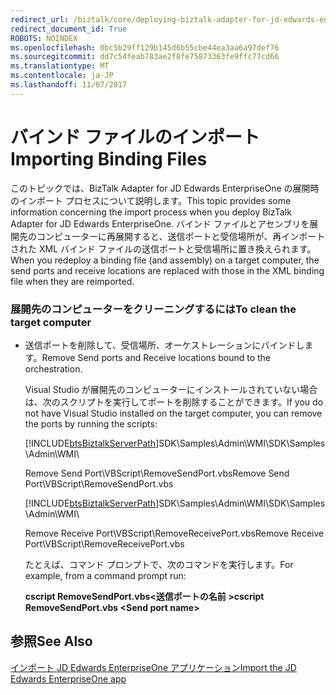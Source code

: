 ```yaml
---
redirect_url: /biztalk/core/deploying-biztalk-adapter-for-jd-edwards-enterpriseone/
redirect_document_id: True
ROBOTS: NOINDEX
ms.openlocfilehash: 0bc5b29ff129b145d6b55cbe44ea3aa6a97def76
ms.sourcegitcommit: dd7c54feab783ae2f8fe75873363fe9ffc77cd66
ms.translationtype: MT
ms.contentlocale: ja-JP
ms.lasthandoff: 11/07/2017
---
```

# <a name="importing-binding-files"></a><span data-ttu-id="676cd-101">バインド ファイルのインポート</span><span class="sxs-lookup"><span data-stu-id="676cd-101">Importing Binding Files</span></span>
<span data-ttu-id="676cd-102">このトピックでは、BizTalk Adapter for JD Edwards EnterpriseOne の展開時のインポート プロセスについて説明します。</span><span class="sxs-lookup"><span data-stu-id="676cd-102">This topic provides some information concerning the import process when you deploy BizTalk Adapter for JD Edwards EnterpriseOne.</span></span> <span data-ttu-id="676cd-103">バインド ファイルとアセンブリを展開先のコンピューターに再展開すると、送信ポートと受信場所が、再インポートされた XML バインド ファイルの送信ポートと受信場所に置き換えられます。</span><span class="sxs-lookup"><span data-stu-id="676cd-103">When you redeploy a binding file (and assembly) on a target computer, the send ports and receive locations are replaced with those in the XML binding file when they are reimported.</span></span>  
  
### <a name="to-clean-the-target-computer"></a><span data-ttu-id="676cd-104">展開先のコンピューターをクリーニングするには</span><span class="sxs-lookup"><span data-stu-id="676cd-104">To clean the target computer</span></span>  
  
-   <span data-ttu-id="676cd-105">送信ポートを削除して、受信場所、オーケストレーションにバインドします。</span><span class="sxs-lookup"><span data-stu-id="676cd-105">Remove Send ports and Receive locations bound to the orchestration.</span></span>  
  
     <span data-ttu-id="676cd-106">Visual Studio が展開先のコンピューターにインストールされていない場合は、次のスクリプトを実行してポートを削除することができます。</span><span class="sxs-lookup"><span data-stu-id="676cd-106">If you do not have Visual Studio installed on the target computer, you can remove the ports by running the scripts:</span></span>  
  
     [!INCLUDE[btsBiztalkServerPath](../includes/btsbiztalkserverpath-md.md)]<span data-ttu-id="676cd-107">SDK\Samples\Admin\WMI\\</span><span class="sxs-lookup"><span data-stu-id="676cd-107">SDK\Samples\Admin\WMI\\</span></span>  
  
     <span data-ttu-id="676cd-108">Remove Send Port\VBScript\RemoveSendPort.vbs</span><span class="sxs-lookup"><span data-stu-id="676cd-108">Remove Send Port\VBScript\RemoveSendPort.vbs</span></span>  
  
     [!INCLUDE[btsBiztalkServerPath](../includes/btsbiztalkserverpath-md.md)]<span data-ttu-id="676cd-109">SDK\Samples\Admin\WMI\\</span><span class="sxs-lookup"><span data-stu-id="676cd-109">SDK\Samples\Admin\WMI\\</span></span>  
  
     <span data-ttu-id="676cd-110">Remove Receive Port\VBScript\RemoveReceivePort.vbs</span><span class="sxs-lookup"><span data-stu-id="676cd-110">Remove Receive Port\VBScript\RemoveReceivePort.vbs</span></span>  
  
     <span data-ttu-id="676cd-111">たとえば、コマンド プロンプトで、次のコマンドを実行します。</span><span class="sxs-lookup"><span data-stu-id="676cd-111">For example, from a command prompt run:</span></span>  
  
     <span data-ttu-id="676cd-112">**cscript RemoveSendPort.vbs\<送信ポートの名前 >**</span><span class="sxs-lookup"><span data-stu-id="676cd-112">**cscript RemoveSendPort.vbs \<Send port name>**</span></span>  
  
## <a name="see-also"></a><span data-ttu-id="676cd-113">参照</span><span class="sxs-lookup"><span data-stu-id="676cd-113">See Also</span></span>  
 [<span data-ttu-id="676cd-114">インポート JD Edwards EnterpriseOne アプリケーション</span><span class="sxs-lookup"><span data-stu-id="676cd-114">Import the JD Edwards EnterpriseOne app</span></span>](../core/deploying-biztalk-adapter-for-jd-edwards-enterpriseone.md)
